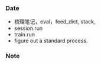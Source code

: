 ### Date
- 梳理笔记，eval，feed_dict, stack,
- session.run 
- train.run
- figure out a standard process.

### Note
